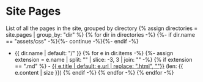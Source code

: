 # Site Pages

List of all the pages in the site, grouped by directory
{% assign directories = site.pages | group_by: "dir" %}
{% for dir in directories -%}
{%- if dir.name == "assets/css" -%}{%- continue -%}{%- endif -%}

- {{ dir.name | default: "/" }}
{% for e in dir.items -%}
{%- assign extension = e.name | split: "" | slice: -3, 3 | join: "" -%}
{% if extension == ".md"
%}    - <a href="{{ e.url }}">{{ e.title | default: e.url | replace: ".html", ""}}</a> (len: {{ e.content | size }})
{% endif -%}
{% endfor -%}
{% endfor -%}
